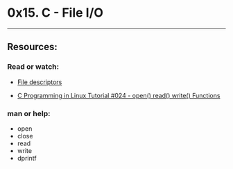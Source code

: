 # 0x15. C - File I/O
---------------

## Resources:
### Read or watch:

* [File descriptors](https://en.wikipedia.org/wiki/File_descriptor)


* [C Programming in Linux Tutorial #024 - open() read() write() Functions](https://www.youtube.com/watch?v=e-srF6c3TJ8)

### man or help:

* open
* close
* read
* write
* dprintf
